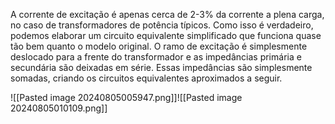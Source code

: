 A corrente de excitação é apenas cerca de 2-3% da corrente a plena carga, no caso de transformadores de potência típicos. Como isso é verdadeiro, podemos elaborar um circuito equivalente simplificado que funciona quase tão bem quanto o modelo original. O ramo de excitação é simplesmente deslocado para a frente do transformador e as impedâncias primária e secundária são deixadas em série. Essas impedâncias são simplesmente somadas, criando os circuitos equivalentes aproximados a seguir.

![[Pasted image 20240805005947.png]]![[Pasted image 20240805010109.png]]

